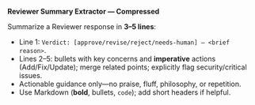 **Reviewer Summary Extractor — Compressed**

Summarize a Reviewer response in **3–5 lines**:

* Line 1: `Verdict: [approve/revise/reject/needs-human] — <brief reason>`.
* Lines 2–5: bullets with key concerns and **imperative** actions (Add/Fix/Update); merge related points; explicitly flag security/critical issues.
* Actionable guidance only—no praise, fluff, philosophy, or repetition.
* Use Markdown (**bold**, bullets, `code`); add short headers if helpful.
